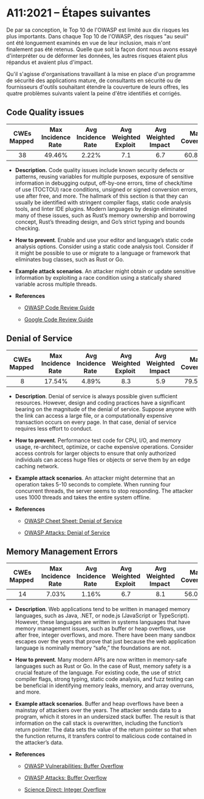 # A11:2021 – Étapes suivantes

De par sa conception, le Top 10 de l'OWASP est limité aux dix risques les plus importants. Dans chaque Top 10 de l'OWASP, des risques "au seuil" ont été longuement examinés en vue de leur inclusion, mais n'ont finalement pas été retenus. Quelle que soit la façon dont nous avons essayé d'interpréter ou de déformer les données, les autres risques étaient plus répandus et avaient plus d'impact.

Qu'il s'agisse d'organisations travaillant à la mise en place d'un programme de sécurité des applications mature, de consultants en sécurité ou de fournisseurs d'outils souhaitant étendre la couverture de leurs offres, les quatre problèmes suivants valent la peine d'être identifiés et corrigés.

## Code Quality issues

| CWEs Mapped  | Max Incidence Rate  | Avg Incidence Rate  | Avg Weighted Exploit  | Avg Weighted Impact  | Max Coverage  | Avg Coverage  | Total Occurrences  | Total CVEs  |
|:-------------:|:--------------------:|:--------------------:|:--------------:|:--------------:|:----------------------:|:---------------------:|:-------------------:|:------------:|
| 38           | 49.46%              | 2.22%               | 7.1                   | 6.7                  | 60.85%        | 23.42%        | 101736             | 7564        |

-   **Description.** Code quality issues include known security defects
    or patterns, reusing variables for multiple purposes, exposure of
    sensitive information in debugging output, off-by-one errors, time
    of check/time of use (TOCTOU) race conditions, unsigned or signed
    conversion errors, use after free, and more. The hallmark of this
    section is that they can usually be identified with stringent
    compiler flags, static code analysis tools, and linter IDE plugins.
    Modern languages by design eliminated many of these issues, such as
    Rust’s memory ownership and borrowing concept, Rust’s threading
    design, and Go’s strict typing and bounds checking.

-   **How to prevent**. Enable and use your editor and language’s static
    code analysis options. Consider using a static code analysis tool.
    Consider if it might be possible to use or migrate to a language or
    framework that eliminates bug classes, such as Rust or Go.

-   **Example attack scenarios**. An attacker might obtain or update
    sensitive information by exploiting a race condition using a
    statically shared variable across multiple threads.

-   **References**
    - [OWASP Code Review Guide](https://owasp.org/www-pdf-archive/OWASP_Code_Review_Guide_v2.pdf)

    - [Google Code Review Guide](https://google.github.io/eng-practices/review/)


## Denial of Service

| CWEs Mapped  | Max Incidence Rate  | Avg Incidence Rate  | Avg Weighted Exploit  | Avg Weighted Impact  | Max Coverage  | Avg Coverage  | Total Occurrences  | Total CVEs  |
|:-------------:|:--------------------:|:--------------------:|:--------------:|:--------------:|:----------------------:|:---------------------:|:-------------------:|:------------:|
| 8            | 17.54%              | 4.89%               | 8.3                   | 5.9                  | 79.58%        | 33.26%        | 66985              | 973         |

-   **Description**. Denial of service is always possible given
    sufficient resources. However, design and coding practices have a
    significant bearing on the magnitude of the denial of service.
    Suppose anyone with the link can access a large file, or a
    computationally expensive transaction occurs on every page. In that
    case, denial of service requires less effort to conduct.

-   **How to prevent**. Performance test code for CPU, I/O, and memory
    usage, re-architect, optimize, or cache expensive operations.
    Consider access controls for larger objects to ensure that only
    authorized individuals can access huge files or objects or serve
    them by an edge caching network. 

-   **Example attack scenarios**. An attacker might determine that an
    operation takes 5-10 seconds to complete. When running four
    concurrent threads, the server seems to stop responding. The
    attacker uses 1000 threads and takes the entire system offline.

-   **References**
    - [OWASP Cheet Sheet: Denial of Service](https://cheatsheetseries.owasp.org/cheatsheets/Denial_of_Service_Cheat_Sheet.html)
    
    - [OWASP Attacks: Denial of Service](https://owasp.org/www-community/attacks/Denial_of_Service)

## Memory Management Errors

| CWEs Mapped  | Max Incidence Rate  | Avg Incidence Rate  | Avg Weighted Exploit  | Avg Weighted Impact  | Max Coverage  | Avg Coverage  | Total Occurrences  | Total CVEs  |
|:-------------:|:--------------------:|:--------------------:|:--------------:|:--------------:|:----------------------:|:---------------------:|:-------------------:|:------------:|
| 14           | 7.03%               | 1.16%               | 6.7                   | 8.1                  | 56.06%        | 31.74%        | 26576              | 16184       |

-   **Description**. Web applications tend to be written in managed
    memory languages, such as Java, .NET, or node.js (JavaScript or
    TypeScript). However, these languages are written in systems
    languages that have memory management issues, such as buffer or heap
    overflows, use after free, integer overflows, and more. There have
    been many sandbox escapes over the years that prove that just
    because the web application language is nominally memory “safe,” the
    foundations are not.

-   **How to prevent**. Many modern APIs are now written in memory-safe
    languages such as Rust or Go. In the case of Rust, memory safety is
    a crucial feature of the language. For existing code, the use of
    strict compiler flags, strong typing, static code analysis, and fuzz
    testing can be beneficial in identifying memory leaks, memory, and
    array overruns, and more.

-   **Example attack scenarios**. Buffer and heap overflows have been a
    mainstay of attackers over the years. The attacker sends data to a program, which it stores in an undersized stack buffer. The result is that information on the call stack is overwritten, including the function’s return pointer. The data sets the value of the return pointer so that when the function returns, it transfers control to malicious code contained in the attacker’s data.

-   **References**
    - [OWASP Vulnerabilities: Buffer Overflow](https://owasp.org/www-community/vulnerabilities/Buffer_Overflow)
    
    - [OWASP Attacks: Buffer Overflow](https://owasp.org/www-community/attacks/Buffer_overflow_attack)
    
    - [Science Direct: Integer Overflow](https://www.sciencedirect.com/topics/computer-science/integer-overflow)

